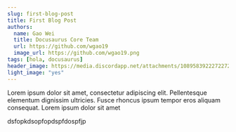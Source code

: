 ```yaml
---
slug: first-blog-post
title: First Blog Post
authors:
  name: Gao Wei
  title: Docusaurus Core Team
  url: https://github.com/wgao19
  image_url: https://github.com/wgao19.png
tags: [hola, docusaurus]
header_image: https://media.discordapp.net/attachments/1089583922272272444/1222996230821511320/andrewv2968_Generate_a_cool_spaghetti_monster_robot_in_video_ga_9ea4c03a-5a09-4bc9-9270-6580d4ecabe2.png?ex=66183eff&is=6605c9ff&hm=95113a9f9a0126211b1d1cd8f29d40d60e8f91b64494d4058de233395930de11&=&format=webp&quality=lossless&width=1196&height=1196
light_image: "yes"
---
```


Lorem ipsum dolor sit amet, consectetur adipiscing elit. Pellentesque elementum dignissim ultricies. Fusce rhoncus ipsum tempor eros aliquam consequat. Lorem ipsum dolor sit amet

dsfopkdsopfopdspfdospfjp